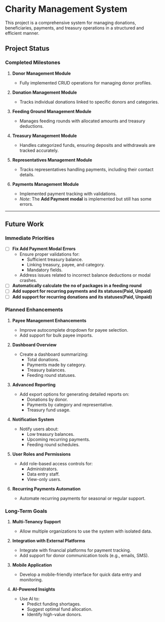 # Charity Management System

This project is a comprehensive system for managing donations, beneficiaries, payments, and treasury operations in a structured and efficient manner.

## Project Status

### Completed Milestones
1. **Donor Management Module**
   - Fully implemented CRUD operations for managing donor profiles.

2. **Donation Management Module**
   - Tracks individual donations linked to specific donors and categories.

3. **Feeding Ground Management Module**
   - Manages feeding rounds with allocated amounts and treasury deductions.

4. **Treasury Management Module**
   - Handles categorized funds, ensuring deposits and withdrawals are tracked accurately.

5. **Representatives Management Module**
   - Tracks representatives handling payments, including their contact details.

6. **Payments Management Module**
   - Implemented payment tracking with validations.
   - *Note*: The **Add Payment modal** is implemented but still has some errors.

---

## Future Work

### Immediate Priorities
- [ ] **Fix Add Payment Modal Errors**
   - Ensure proper validations for:
     - Sufficient treasury balance.
     - Linking treasury, payee, and category.
     - Mandatory fields.
   - Address issues related to incorrect balance deductions or modal crashes.
 - [ ] **Automatically calculate the no of packages in a feeding round**
 - [ ] **Add support for recurring payments and its statuses(Paid, Unpaid)**
 - [ ] **Add support for recurring donations and its statuses(Paid, Unpaid)**

### Planned Enhancements
1. **Payee Management Enhancements**
   - Improve autocomplete dropdown for payee selection.
   - Add support for bulk payee imports.

2. **Dashboard Overview**
   - Create a dashboard summarizing:
     - Total donations.
     - Payments made by category.
     - Treasury balances.
     - Feeding round statuses.

3. **Advanced Reporting**
   - Add export options for generating detailed reports on:
     - Donations by donor.
     - Payments by category and representative.
     - Treasury fund usage.

4. **Notification System**
   - Notify users about:
     - Low treasury balances.
     - Upcoming recurring payments.
     - Feeding round schedules.

5. **User Roles and Permissions**
   - Add role-based access controls for:
     - Administrators.
     - Data entry staff.
     - View-only users.

6. **Recurring Payments Automation**
   - Automate recurring payments for seasonal or regular support.

### Long-Term Goals
1. **Multi-Tenancy Support**
   - Allow multiple organizations to use the system with isolated data.

2. **Integration with External Platforms**
   - Integrate with financial platforms for payment tracking.
   - Add support for donor communication tools (e.g., emails, SMS).

3. **Mobile Application**
   - Develop a mobile-friendly interface for quick data entry and monitoring.

4. **AI-Powered Insights**
   - Use AI to:
     - Predict funding shortages.
     - Suggest optimal fund allocation.
     - Identify high-value donors.
